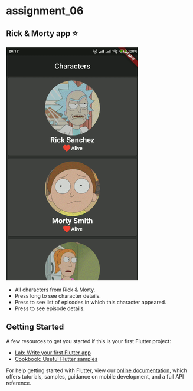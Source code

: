 # assignment_06

## Rick & Morty app ⭐

![gif](assets/gifs/app.gif)

* All characters from Rick & Morty.
* Press long to see character details.
* Press  to see list of episodes in which this character appeared.
* Press to see episode details. 

## Getting Started

A few resources to get you started if this is your first Flutter project:

- [Lab: Write your first Flutter app](https://flutter.dev/docs/get-started/codelab)
- [Cookbook: Useful Flutter samples](https://flutter.dev/docs/cookbook)

For help getting started with Flutter, view our
[online documentation](https://flutter.dev/docs), which offers tutorials,
samples, guidance on mobile development, and a full API reference.

